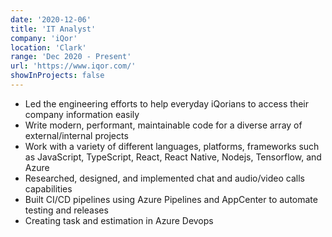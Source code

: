 ```yaml
---
date: '2020-12-06'
title: 'IT Analyst'
company: 'iQor'
location: 'Clark'
range: 'Dec 2020 - Present'
url: 'https://www.iqor.com/'
showInProjects: false
---
```


- Led the engineering efforts to help everyday iQorians to access their company information easily
- Write modern, performant, maintainable code for a diverse array of external/internal projects
- Work with a variety of different languages, platforms, frameworks such as JavaScript, TypeScript, React, React Native, Nodejs, Tensorflow, and Azure
- Researched, designed, and implemented chat and audio/video calls capabilities
- Built CI/CD pipelines using Azure Pipelines and AppCenter to automate testing and releases
- Creating task and estimation in Azure Devops
